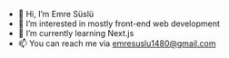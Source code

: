 - 👋 Hi, I’m Emre Süslü
- 👀 I’m interested in mostly front-end web development
- 🌱 I’m currently learning Next.js
- 📫 You can reach me via emresuslu1480@gmail.com

<!---
codedbyEmre/codedbyEmre is a ✨ special ✨ repository because its `README.md` (this file) appears on your GitHub profile.
You can click the Preview link to take a look at your changes.
--->
